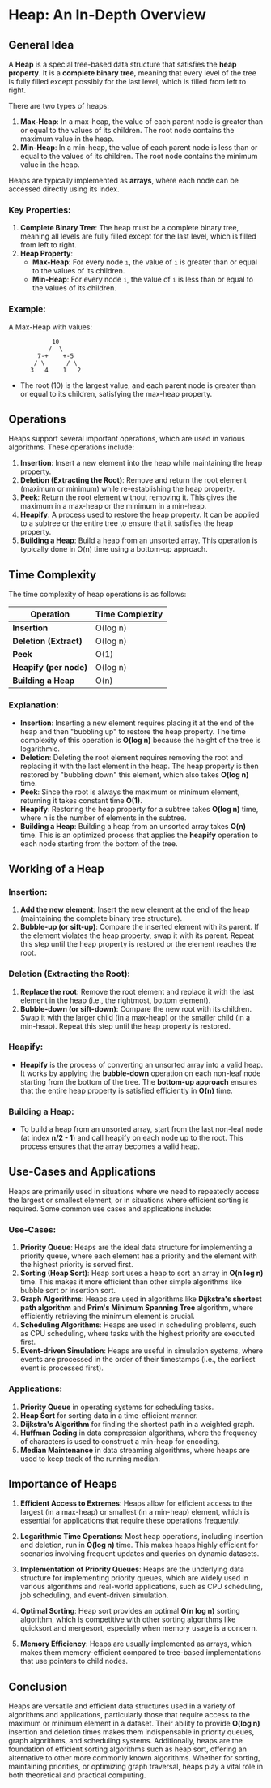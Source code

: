 # Heap: An In-Depth Overview

## General Idea

A **Heap** is a special tree-based data structure that satisfies the **heap property**. It is a **complete binary tree**, meaning that every level of the tree is fully filled except possibly for the last level, which is filled from left to right.

There are two types of heaps:
1. **Max-Heap**: In a max-heap, the value of each parent node is greater than or equal to the values of its children. The root node contains the maximum value in the heap.
2. **Min-Heap**: In a min-heap, the value of each parent node is less than or equal to the values of its children. The root node contains the minimum value in the heap.

Heaps are typically implemented as **arrays**, where each node can be accessed directly using its index.

### Key Properties:
1. **Complete Binary Tree**: The heap must be a complete binary tree, meaning all levels are fully filled except for the last level, which is filled from left to right.
2. **Heap Property**: 
   - **Max-Heap**: For every node `i`, the value of `i` is greater than or equal to the values of its children.
   - **Min-Heap**: For every node `i`, the value of `i` is less than or equal to the values of its children.

### Example:

A Max-Heap with values:

```text
            10
           /  \
        7-+    +-5
       / \      / \
      3   4    1   2
```

- The root (10) is the largest value, and each parent node is greater than or equal to its children, satisfying the max-heap property.

## Operations

Heaps support several important operations, which are used in various algorithms. These operations include:

1. **Insertion**: Insert a new element into the heap while maintaining the heap property.
2. **Deletion (Extracting the Root)**: Remove and return the root element (maximum or minimum) while re-establishing the heap property.
3. **Peek**: Return the root element without removing it. This gives the maximum in a max-heap or the minimum in a min-heap.
4. **Heapify**: A process used to restore the heap property. It can be applied to a subtree or the entire tree to ensure that it satisfies the heap property.
5. **Building a Heap**: Build a heap from an unsorted array. This operation is typically done in O(n) time using a bottom-up approach.

## Time Complexity

The time complexity of heap operations is as follows:

| Operation                | Time Complexity   |
|--------------------------|-------------------|
| **Insertion**            | O(log n)          |
| **Deletion (Extract)**   | O(log n)          |
| **Peek**                 | O(1)              |
| **Heapify (per node)**   | O(log n)          |
| **Building a Heap**      | O(n)              |

### Explanation:
- **Insertion**: Inserting a new element requires placing it at the end of the heap and then "bubbling up" to restore the heap property. The time complexity of this operation is **O(log n)** because the height of the tree is logarithmic.
- **Deletion**: Deleting the root element requires removing the root and replacing it with the last element in the heap. The heap property is then restored by "bubbling down" this element, which also takes **O(log n)** time.
- **Peek**: Since the root is always the maximum or minimum element, returning it takes constant time **O(1)**.
- **Heapify**: Restoring the heap property for a subtree takes **O(log n)** time, where n is the number of elements in the subtree.
- **Building a Heap**: Building a heap from an unsorted array takes **O(n)** time. This is an optimized process that applies the **heapify** operation to each node starting from the bottom of the tree.

## Working of a Heap

### Insertion:
1. **Add the new element**: Insert the new element at the end of the heap (maintaining the complete binary tree structure).
2. **Bubble-up (or sift-up)**: Compare the inserted element with its parent. If the element violates the heap property, swap it with its parent. Repeat this step until the heap property is restored or the element reaches the root.

### Deletion (Extracting the Root):
1. **Replace the root**: Remove the root element and replace it with the last element in the heap (i.e., the rightmost, bottom element).
2. **Bubble-down (or sift-down)**: Compare the new root with its children. Swap it with the larger child (in a max-heap) or the smaller child (in a min-heap). Repeat this step until the heap property is restored.

### Heapify:
- **Heapify** is the process of converting an unsorted array into a valid heap. It works by applying the **bubble-down** operation on each non-leaf node starting from the bottom of the tree. The **bottom-up approach** ensures that the entire heap property is satisfied efficiently in **O(n)** time.

### Building a Heap:
- To build a heap from an unsorted array, start from the last non-leaf node (at index **n/2 - 1**) and call heapify on each node up to the root. This process ensures that the array becomes a valid heap.

## Use-Cases and Applications

Heaps are primarily used in situations where we need to repeatedly access the largest or smallest element, or in situations where efficient sorting is required. Some common use cases and applications include:

### Use-Cases:
1. **Priority Queue**: Heaps are the ideal data structure for implementing a priority queue, where each element has a priority and the element with the highest priority is served first.
2. **Sorting (Heap Sort)**: Heap sort uses a heap to sort an array in **O(n log n)** time. This makes it more efficient than other simple algorithms like bubble sort or insertion sort.
3. **Graph Algorithms**: Heaps are used in algorithms like **Dijkstra's shortest path algorithm** and **Prim's Minimum Spanning Tree** algorithm, where efficiently retrieving the minimum element is crucial.
4. **Scheduling Algorithms**: Heaps are used in scheduling problems, such as CPU scheduling, where tasks with the highest priority are executed first.
5. **Event-driven Simulation**: Heaps are useful in simulation systems, where events are processed in the order of their timestamps (i.e., the earliest event is processed first).

### Applications:
1. **Priority Queue** in operating systems for scheduling tasks.
2. **Heap Sort** for sorting data in a time-efficient manner.
3. **Dijkstra's Algorithm** for finding the shortest path in a weighted graph.
4. **Huffman Coding** in data compression algorithms, where the frequency of characters is used to construct a min-heap for encoding.
5. **Median Maintenance** in data streaming algorithms, where heaps are used to keep track of the running median.

## Importance of Heaps

1. **Efficient Access to Extremes**: Heaps allow for efficient access to the largest (in a max-heap) or smallest (in a min-heap) element, which is essential for applications that require these operations frequently.

2. **Logarithmic Time Operations**: Most heap operations, including insertion and deletion, run in **O(log n)** time. This makes heaps highly efficient for scenarios involving frequent updates and queries on dynamic datasets.

3. **Implementation of Priority Queues**: Heaps are the underlying data structure for implementing priority queues, which are widely used in various algorithms and real-world applications, such as CPU scheduling, job scheduling, and event-driven simulation.

4. **Optimal Sorting**: Heap sort provides an optimal **O(n log n)** sorting algorithm, which is competitive with other sorting algorithms like quicksort and mergesort, especially when memory usage is a concern.

5. **Memory Efficiency**: Heaps are usually implemented as arrays, which makes them memory-efficient compared to tree-based implementations that use pointers to child nodes.

## Conclusion

Heaps are versatile and efficient data structures used in a variety of algorithms and applications, particularly those that require access to the maximum or minimum element in a dataset. Their ability to provide **O(log n)** insertion and deletion times makes them indispensable in priority queues, graph algorithms, and scheduling systems. Additionally, heaps are the foundation of efficient sorting algorithms such as heap sort, offering an alternative to other more commonly known algorithms. Whether for sorting, maintaining priorities, or optimizing graph traversal, heaps play a vital role in both theoretical and practical computing.
